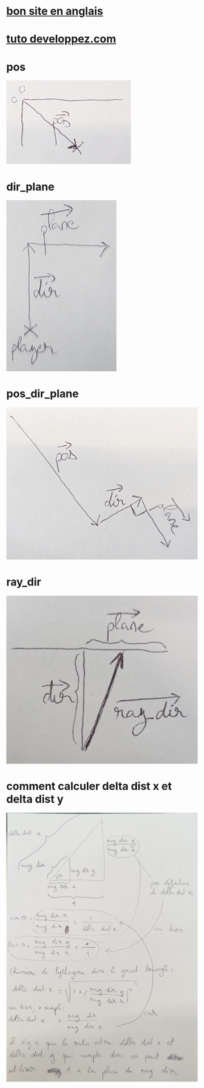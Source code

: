 # <a href="https://lodev.org/cgtutor/raycasting.html" >bon site en anglais</a>

# <a href="https://guy-grave.developpez.com/tutoriels/jeux/doom-wolfenstein-raycasting/" >tuto developpez.com</a>

# pos

<img src="pos.png">

# dir_plane

<img src="dir_plane.png">

# pos_dir_plane

<img src="pos_dir_plane.png">

# ray_dir

<img src="ray_dir.png">

# comment calculer delta dist x et delta dist y

<img src="calculer_delta_dist.png"/>